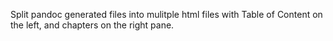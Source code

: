 Split pandoc generated files into mulitple html files with Table of Content on the left, and chapters on the right pane.
